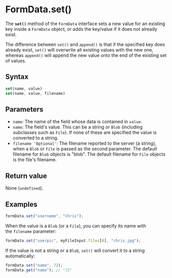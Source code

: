# FormData.set()

The **`set()`** method of the `FormData` interface sets a new value for an existing key inside a `FormData` object, or adds the key/value if it does not already exist.

The difference between `set()` and `append()` is that if the specified key does already exist, `set()` will overwrite all existing values with the new one, whereas `append()` will append the new value onto the end of the existing set of values.

## Syntax

```jsx
set(name, value)
set(name, value, filename)
```

## Parameters

- `name`: The name of the field whose data is contained in `value`.
- `name`: The field's value. This can be a string or `Blob` (including subclasses such as `File`). If none of these are specified the value is converted to a string.
- `filename 'Optional'`: The filename reported to the server (a string), when a `Blob` or `File` is passed as the second parameter. The default filename for `Blob` objects is "blob". The default filename for `File` objects is the file's filename.

## Return value

None (`undefined`).

## Examples

```jsx
formData.set("username", "Chris");
```

When the value is a `Blob` (or a `File`), you can specify its name with the `filename` parameter:

```jsx
formData.set("userpic", myFileInput.files[0], "chris.jpg");
```

If the value is not a string or a `Blob`, `set()` will convert it to a string automatically:

```jsx
formData.set("name", 72);
formData.get("name"); // "72"
```